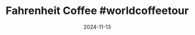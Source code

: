 ---
layout: post
title: "Fahrenheit Coffee #worldcoffeetour"
date: 2024-11-13
city: "Unknown"
country: "Unknown"
continent: "World"
latitude: 
longitude: 
cafe_name: ""
rating: 
notes: "Fahrenheit Coffee"
image_url: "/media/posts/202411/466143413_18477838255001623_1679697298149666972_n_18126711916391368.jpg"
images:
  - "/media/posts/202411/466143413_18477838255001623_1679697298149666972_n_18126711916391368.jpg"
  - "/media/posts/202411/465517055_18477838264001623_1888161885584311525_n_18057824506710913.jpg"
  - "/media/posts/202411/466567536_18477838276001623_160775849670493575_n_18008906588657016.jpg"
instagram_url: ""
---